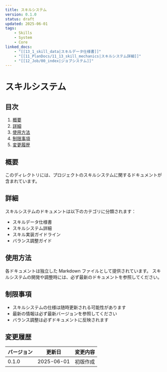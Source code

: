```yaml
---
title: スキルシステム
version: 0.1.0
status: draft
updated: 2025-06-01
tags:
    - Skills
    - System
    - Core
linked_docs:
    - "[[13_1_skill_data|スキルデータ仕様書]]"
    - "[[11_PlanDocs/11_13_skill_mechanics|スキルシステム詳細]]"
    - "[[12_Job/00_index|ジョブシステム]]"
---
```


# スキルシステム

## 目次

1. [概要](#概要)
2. [詳細](#詳細)
3. [使用方法](#使用方法)
4. [制限事項](#制限事項)
5. [変更履歴](#変更履歴)

## 概要

このディレクトリには、プロジェクトのスキルシステムに関するドキュメントが含まれています。

## 詳細

スキルシステムのドキュメントは以下のカテゴリに分類されます：

-   スキルデータ仕様書
-   スキルシステム詳細
-   スキル実装ガイドライン
-   バランス調整ガイド

## 使用方法

各ドキュメントは独立した Markdown ファイルとして提供されています。
スキルシステムの開発や調整時には、必ず最新のドキュメントを参照してください。

## 制限事項

-   スキルシステムの仕様は随時更新される可能性があります
-   最新の情報は必ず最新バージョンを参照してください
-   バランス調整は必ずドキュメントに反映されます

## 変更履歴

| バージョン | 更新日     | 変更内容 |
| ---------- | ---------- | -------- |
| 0.1.0      | 2025-06-01 | 初版作成 |
